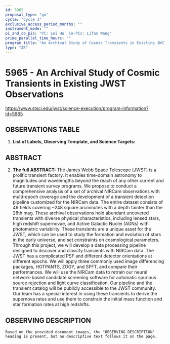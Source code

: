 ```yaml
---
id: 5965
proposal_type: "go"
cycle: "Cycle 3"
exclusive_access_period_months: ""
instrument_mode: ""
pi_and_co_pis: "PI: Lei Hu  Co-PIs: Lifan Wang"
prime_parallel_time_hours: ""
program_title: "An Archival Study of Cosmic Transients in Existing JWST Observations"
type: "AR"
---
```

# 5965 - An Archival Study of Cosmic Transients in Existing JWST Observations
https://www.stsci.edu/jwst/science-execution/program-information?id=5965
## OBSERVATIONS TABLE
1.  **List of Labels, Observing Template, and Science Targets:**
## ABSTRACT

2.  **The full ABSTRACT:**
    The James Webb Space Telescope (JWST) is a prolific transient factory. It enables time-domain astronomy to magnitudes and wavelengths beyond the reach of any other current and future transient survey programs. We propose to conduct a comprehensive analysis of a set of archival NIRCam observations with multi-epoch coverage and the development of a transient detection pipeline customized for the NIRCam data. The entire dataset consists of 49 fields covering ~248 square arcminutes with a depth fainter than the 28th mag. These archival observations hold abundant uncovered transients with diverse physical characteristics, including lensed stars, high redshift supernovae, and Active Galactic Nuclei (AGNs) with photometric variability. These transients are a unique asset for the JWST, which can be used to study the formation and evolution of stars in the early universe, and set constraints on cosmological parameters. Through this project, we will develop a data processing pipeline designed to discover and classify transients with NIRCam data. The JWST has a complicated PSF and different detector orientations at different epochs. We will apply three commonly used image differencing packages, HOTPANTS, ZOGY, and SFFT, and compare their performances. We will use the NIRCam data to retrain our neural network-based candidate screening software for automatic spurious source rejection and light curve classification. Our pipeline and the transient catalog will be publicly accessible to the JWST community. Our team has a special interest in using these transients to derive the supernova rates and use them to constrain the initial mass function and star formation rates at high redshifts.

## OBSERVING DESCRIPTION
    Based on the provided document images, the "OBSERVING DESCRIPTION" heading is present, but no descriptive text follows it on the page.